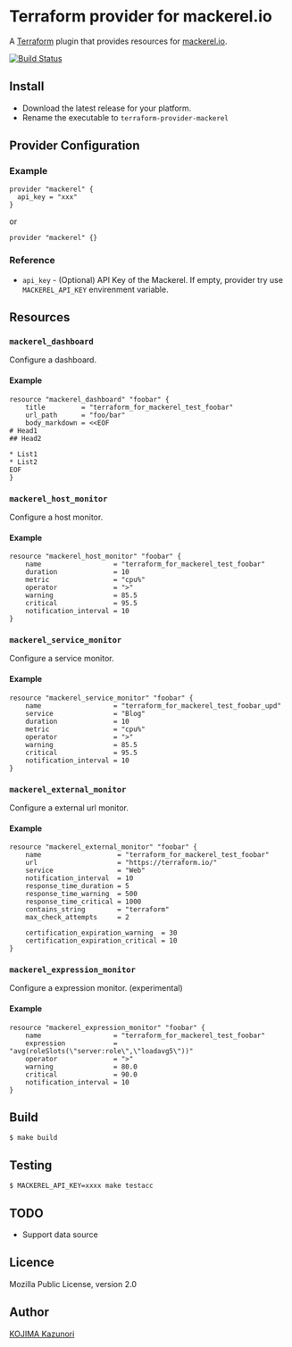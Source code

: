 Terraform provider for mackerel.io
==================================

A [Terraform](https://www.terraform.io/) plugin that provides resources for [mackerel.io](https://mackerel.io/).

[![Build Status](https://travis-ci.org/kjmkznr/terraform-provider-mackerel.svg?branch=master)](https://travis-ci.org/kjmkznr/terraform-provider-mackerel)

Install
-------

* Download the latest release for your platform.
* Rename the executable to `terraform-provider-mackerel`

Provider Configuration
----------------------

### Example

```
provider "mackerel" {
  api_key = "xxx"
}
```

or

```
provider "mackerel" {}
```

### Reference

* `api_key` - (Optional) API Key of the Mackerel. If empty, provider try use `MACKEREL_API_KEY` envirenment variable.

Resources
---------

### `mackerel_dashboard`

Configure a dashboard.

#### Example

```
resource "mackerel_dashboard" "foobar" {
    title         = "terraform_for_mackerel_test_foobar"
    url_path      = "foo/bar"
    body_markdown = <<EOF
# Head1
## Head2

* List1
* List2
EOF
}
```

### `mackerel_host_monitor`

Configure a host monitor.

#### Example

```
resource "mackerel_host_monitor" "foobar" {
    name                  = "terraform_for_mackerel_test_foobar"
    duration              = 10
    metric                = "cpu%"
    operator              = ">"
    warning               = 85.5
    critical              = 95.5
    notification_interval = 10
}
```

### `mackerel_service_monitor`

Configure a service monitor.

#### Example

```
resource "mackerel_service_monitor" "foobar" {
    name                  = "terraform_for_mackerel_test_foobar_upd"
    service               = "Blog"
    duration              = 10
    metric                = "cpu%"
    operator              = ">"
    warning               = 85.5
    critical              = 95.5
    notification_interval = 10
}
```

### `mackerel_external_monitor`

Configure a external url monitor.

#### Example

```
resource "mackerel_external_monitor" "foobar" {
    name                   = "terraform_for_mackerel_test_foobar"
    url                    = "https://terraform.io/"
    service                = "Web"
    notification_interval  = 10
    response_time_duration = 5
    response_time_warning  = 500
    response_time_critical = 1000
    contains_string        = "terraform"
    max_check_attempts     = 2

    certification_expiration_warning  = 30
    certification_expiration_critical = 10
}
```

### `mackerel_expression_monitor`

Configure a expression monitor. (experimental)

#### Example

```
resource "mackerel_expression_monitor" "foobar" {
    name                  = "terraform_for_mackerel_test_foobar"
    expression            = "avg(roleSlots(\"server:role\",\"loadavg5\"))"
    operator              = ">"
    warning               = 80.0
    critical              = 90.0
    notification_interval = 10
}
```


Build
-----

```
$ make build
```

Testing
-------

```
$ MACKEREL_API_KEY=xxxx make testacc
```

TODO
----

* Support data source


Licence
-------

Mozilla Public License, version 2.0

Author
------

[KOJIMA Kazunori](https://github.com/kjmkznr)

